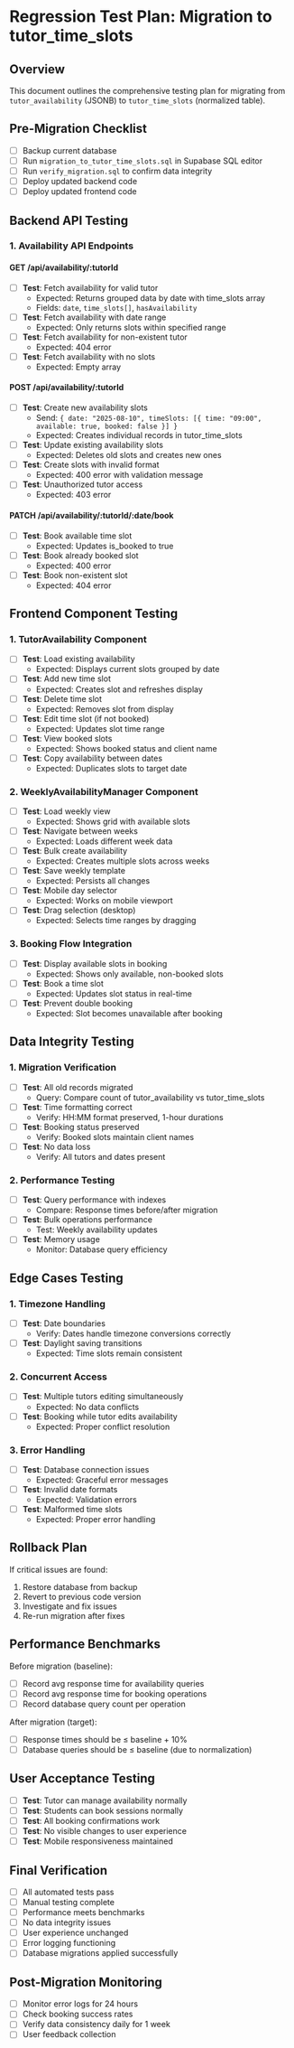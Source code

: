 # Regression Test Plan: Migration to tutor_time_slots

## Overview
This document outlines the comprehensive testing plan for migrating from `tutor_availability` (JSONB) to `tutor_time_slots` (normalized table).

## Pre-Migration Checklist
- [ ] Backup current database
- [ ] Run `migration_to_tutor_time_slots.sql` in Supabase SQL editor
- [ ] Run `verify_migration.sql` to confirm data integrity
- [ ] Deploy updated backend code
- [ ] Deploy updated frontend code

## Backend API Testing

### 1. Availability API Endpoints
#### GET /api/availability/:tutorId
- [ ] **Test**: Fetch availability for valid tutor
  - Expected: Returns grouped data by date with time_slots array
  - Fields: `date`, `time_slots[]`, `hasAvailability`
- [ ] **Test**: Fetch availability with date range
  - Expected: Only returns slots within specified range
- [ ] **Test**: Fetch availability for non-existent tutor
  - Expected: 404 error
- [ ] **Test**: Fetch availability with no slots
  - Expected: Empty array

#### POST /api/availability/:tutorId
- [ ] **Test**: Create new availability slots
  - Send: `{ date: "2025-08-10", timeSlots: [{ time: "09:00", available: true, booked: false }] }`
  - Expected: Creates individual records in tutor_time_slots
- [ ] **Test**: Update existing availability slots
  - Expected: Deletes old slots and creates new ones
- [ ] **Test**: Create slots with invalid format
  - Expected: 400 error with validation message
- [ ] **Test**: Unauthorized tutor access
  - Expected: 403 error

#### PATCH /api/availability/:tutorId/:date/book
- [ ] **Test**: Book available time slot
  - Expected: Updates is_booked to true
- [ ] **Test**: Book already booked slot
  - Expected: 400 error
- [ ] **Test**: Book non-existent slot
  - Expected: 404 error

## Frontend Component Testing

### 1. TutorAvailability Component
- [ ] **Test**: Load existing availability
  - Expected: Displays current slots grouped by date
- [ ] **Test**: Add new time slot
  - Expected: Creates slot and refreshes display
- [ ] **Test**: Delete time slot
  - Expected: Removes slot from display
- [ ] **Test**: Edit time slot (if not booked)
  - Expected: Updates slot time range
- [ ] **Test**: View booked slots
  - Expected: Shows booked status and client name
- [ ] **Test**: Copy availability between dates
  - Expected: Duplicates slots to target date

### 2. WeeklyAvailabilityManager Component
- [ ] **Test**: Load weekly view
  - Expected: Shows grid with available slots
- [ ] **Test**: Navigate between weeks
  - Expected: Loads different week data
- [ ] **Test**: Bulk create availability
  - Expected: Creates multiple slots across weeks
- [ ] **Test**: Save weekly template
  - Expected: Persists all changes
- [ ] **Test**: Mobile day selector
  - Expected: Works on mobile viewport
- [ ] **Test**: Drag selection (desktop)
  - Expected: Selects time ranges by dragging

### 3. Booking Flow Integration
- [ ] **Test**: Display available slots in booking
  - Expected: Shows only available, non-booked slots
- [ ] **Test**: Book a time slot
  - Expected: Updates slot status in real-time
- [ ] **Test**: Prevent double booking
  - Expected: Slot becomes unavailable after booking

## Data Integrity Testing

### 1. Migration Verification
- [ ] **Test**: All old records migrated
  - Query: Compare count of tutor_availability vs tutor_time_slots
- [ ] **Test**: Time formatting correct
  - Verify: HH:MM format preserved, 1-hour durations
- [ ] **Test**: Booking status preserved
  - Verify: Booked slots maintain client names
- [ ] **Test**: No data loss
  - Verify: All tutors and dates present

### 2. Performance Testing
- [ ] **Test**: Query performance with indexes
  - Compare: Response times before/after migration
- [ ] **Test**: Bulk operations performance
  - Test: Weekly availability updates
- [ ] **Test**: Memory usage
  - Monitor: Database query efficiency

## Edge Cases Testing

### 1. Timezone Handling
- [ ] **Test**: Date boundaries
  - Verify: Dates handle timezone conversions correctly
- [ ] **Test**: Daylight saving transitions
  - Expected: Time slots remain consistent

### 2. Concurrent Access
- [ ] **Test**: Multiple tutors editing simultaneously
  - Expected: No data conflicts
- [ ] **Test**: Booking while tutor edits availability
  - Expected: Proper conflict resolution

### 3. Error Handling
- [ ] **Test**: Database connection issues
  - Expected: Graceful error messages
- [ ] **Test**: Invalid date formats
  - Expected: Validation errors
- [ ] **Test**: Malformed time slots
  - Expected: Proper error handling

## Rollback Plan
If critical issues are found:
1. Restore database from backup
2. Revert to previous code version
3. Investigate and fix issues
4. Re-run migration after fixes

## Performance Benchmarks
Before migration (baseline):
- [ ] Record avg response time for availability queries
- [ ] Record avg response time for booking operations
- [ ] Record database query count per operation

After migration (target):
- [ ] Response times should be ≤ baseline + 10%
- [ ] Database queries should be ≤ baseline (due to normalization)

## User Acceptance Testing
- [ ] **Test**: Tutor can manage availability normally
- [ ] **Test**: Students can book sessions normally  
- [ ] **Test**: All booking confirmations work
- [ ] **Test**: No visible changes to user experience
- [ ] **Test**: Mobile responsiveness maintained

## Final Verification
- [ ] All automated tests pass
- [ ] Manual testing complete
- [ ] Performance meets benchmarks
- [ ] No data integrity issues
- [ ] User experience unchanged
- [ ] Error logging functioning
- [ ] Database migrations applied successfully

## Post-Migration Monitoring
- [ ] Monitor error logs for 24 hours
- [ ] Check booking success rates
- [ ] Verify data consistency daily for 1 week
- [ ] User feedback collection
